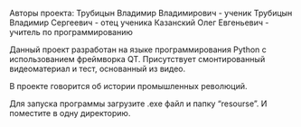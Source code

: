 Авторы проекта:
	Трубицын Владимир Владимирович - ученик
	Трубицын Владимир Сергеевич - отец ученика
	Казанский Олег Евгеньевич - учитель по программированию

Данный проект разработан на языке программирования
Python с использованием фреймворка QT. Присутствует смонтированный
видеоматериал и тест, основанный из видео.

В проекте говорится об истории промышленных революций.

Для запуска программы загрузите .exe файл и папку “resourse”. И поместите
в одну директорию.
